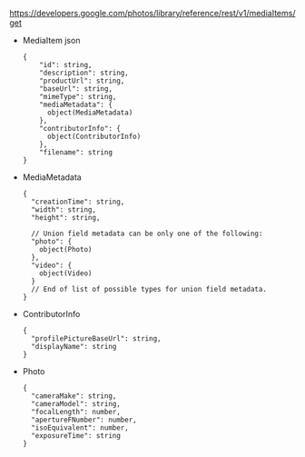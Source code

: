 
https://developers.google.com/photos/library/reference/rest/v1/mediaItems/get

- MediaItem json

      {
          "id": string,
          "description": string,
          "productUrl": string,
          "baseUrl": string,
          "mimeType": string,
          "mediaMetadata": {
            object(MediaMetadata)
          },
          "contributorInfo": {
            object(ContributorInfo)
          },
          "filename": string
      }

- MediaMetadata

      {
        "creationTime": string,
        "width": string,
        "height": string,

        // Union field metadata can be only one of the following:
        "photo": {
          object(Photo)
        },
        "video": {
          object(Video)
        }
        // End of list of possible types for union field metadata.
      }

- ContributorInfo

      {
        "profilePictureBaseUrl": string,
        "displayName": string
      }

- Photo

      {
        "cameraMake": string,
        "cameraModel": string,
        "focalLength": number,
        "apertureFNumber": number,
        "isoEquivalent": number,
        "exposureTime": string
      }
